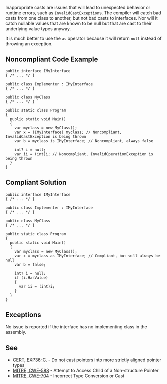 
Inappropriate casts are issues that will lead to unexpected behavior or runtime errors, such as `InvalidCastException`s. The compiler will catch bad casts from one class to another, but not bad casts to interfaces. Nor will it catch nullable values that are known to be null but that are cast to their underlying value types anyway.

It is much better to use the `as` operator because it will return `null` instead of throwing an exception.

## Noncompliant Code Example


    public interface IMyInterface
    { /* ... */ }
    
    public class Implementer : IMyInterface
    { /* ... */ }
    
    public class MyClass
    { /* ... */ }
    
    public static class Program
    {
      public static void Main()
      {
        var myclass = new MyClass();
        var x = (IMyInterface) myclass; // Noncompliant, InvalidCastException is being thrown
        var b = myclass is IMyInterface; // Noncompliant, always false
    
        int? i = null;
        var ii = (int)i; // Noncompliant, InvalidOperationException is being thrown
      }
    }


## Compliant Solution


    public interface IMyInterface
    { /* ... */ }
    
    public class Implementer : IMyInterface
    { /* ... */ }
    
    public class MyClass
    { /* ... */ }
    
    public static class Program
    {
      public static void Main()
      {
        var myclass = new MyClass();
        var x = myclass as IMyInterface; // Compliant, but will always be null
        var b = false;
    
        int? i = null;
        if (i.HasValue)
        {
          var ii = (int)i;
        }
      }
    }


## Exceptions

No issue is reported if the interface has no implementing class in the assembly.

## See

- [CERT, EXP36-C.](https://wiki.sei.cmu.edu/confluence/x/u9UxBQ) - Do not cast pointers into more strictly aligned pointer types
- [MITRE, CWE-588](http://cwe.mitre.org/data/definitions/588.html) - Attempt to Access Child of a Non-structure Pointer
- [MITRE, CWE-704](http://cwe.mitre.org/data/definitions/704.html) - Incorrect Type Conversion or Cast

